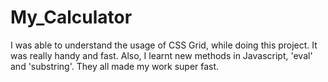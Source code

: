 # My_Calculator
I was able to understand the usage of CSS Grid, while doing this project. It was really handy and fast. Also, I learnt new methods in Javascript, 'eval' and 'substring'. They all made my work super fast. 
